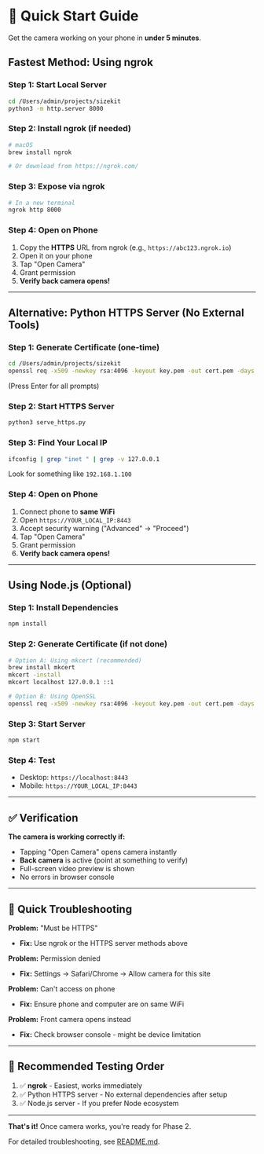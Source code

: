 # 🚀 Quick Start Guide

Get the camera working on your phone in **under 5 minutes**.

## Fastest Method: Using ngrok

### Step 1: Start Local Server
```bash
cd /Users/admin/projects/sizekit
python3 -m http.server 8000
```

### Step 2: Install ngrok (if needed)
```bash
# macOS
brew install ngrok

# Or download from https://ngrok.com/
```

### Step 3: Expose via ngrok
```bash
# In a new terminal
ngrok http 8000
```

### Step 4: Open on Phone
1. Copy the **HTTPS** URL from ngrok (e.g., `https://abc123.ngrok.io`)
2. Open it on your phone
3. Tap "Open Camera"
4. Grant permission
5. **Verify back camera opens!**

---

## Alternative: Python HTTPS Server (No External Tools)

### Step 1: Generate Certificate (one-time)
```bash
cd /Users/admin/projects/sizekit
openssl req -x509 -newkey rsa:4096 -keyout key.pem -out cert.pem -days 365 -nodes
```
(Press Enter for all prompts)

### Step 2: Start HTTPS Server
```bash
python3 serve_https.py
```

### Step 3: Find Your Local IP
```bash
ifconfig | grep "inet " | grep -v 127.0.0.1
```
Look for something like `192.168.1.100`

### Step 4: Open on Phone
1. Connect phone to **same WiFi**
2. Open `https://YOUR_LOCAL_IP:8443`
3. Accept security warning ("Advanced" → "Proceed")
4. Tap "Open Camera"
5. Grant permission
6. **Verify back camera opens!**

---

## Using Node.js (Optional)

### Step 1: Install Dependencies
```bash
npm install
```

### Step 2: Generate Certificate (if not done)
```bash
# Option A: Using mkcert (recommended)
brew install mkcert
mkcert -install
mkcert localhost 127.0.0.1 ::1

# Option B: Using OpenSSL
openssl req -x509 -newkey rsa:4096 -keyout key.pem -out cert.pem -days 365 -nodes
```

### Step 3: Start Server
```bash
npm start
```

### Step 4: Test
- Desktop: `https://localhost:8443`
- Mobile: `https://YOUR_LOCAL_IP:8443`

---

## ✅ Verification

**The camera is working correctly if:**
- Tapping "Open Camera" opens camera instantly
- **Back camera** is active (point at something to verify)
- Full-screen video preview is shown
- No errors in browser console

---

## 🐛 Quick Troubleshooting

**Problem:** "Must be HTTPS"
- **Fix:** Use ngrok or the HTTPS server methods above

**Problem:** Permission denied
- **Fix:** Settings → Safari/Chrome → Allow camera for this site

**Problem:** Can't access on phone
- **Fix:** Ensure phone and computer are on same WiFi

**Problem:** Front camera opens instead
- **Fix:** Check browser console - might be device limitation

---

## 📱 Recommended Testing Order

1. ✅ **ngrok** - Easiest, works immediately
2. ✅ Python HTTPS server - No external dependencies after setup
3. ✅ Node.js server - If you prefer Node ecosystem

---

**That's it!** Once camera works, you're ready for Phase 2.

For detailed troubleshooting, see [README.md](README.md).
